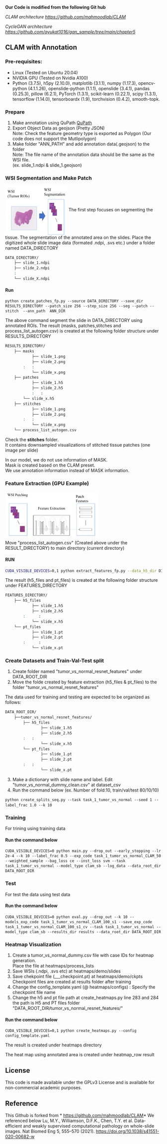 **Our Code is modified from the following Git hub**

*CLAM architecture https://github.com/mahmoodlab/CLAM*

*CycleGAN architecture https://github.com/ayukat1016/gan_sample/tree/main/chapter5*

## CLAM with Annotation 

### Pre-requisites:
* Linux (Tested on Ubuntu 20.04)
* NVIDIA GPU (Tested on Nvidia A100)
* Python (3.7.5), h5py (2.10.0), matplotlib (3.1.1), numpy (1.17.3), opencv-python (4.1.1.26), openslide-python (1.1.1), openslide (3.4.1), pandas (0.25.3), pillow (6.2.1), PyTorch (1.3.1), scikit-learn (0.22.1), scipy (1.3.1), tensorflow (1.14.0), tensorboardx (1.9), torchvision (0.4.2), smooth-topk.


### Prepare
1. Make annotation using QuPath [QuPath](https://qupath.github.io/)  
2. Export Object Data as geojson (Pretty JSON)  
   Note: Check the feature geometry type is exported as Polygon (Our code does not support the Mutlipolygon)
3. Make folder "ANN_PATH" and add annotation data(.geojson) to the folder  
   Note: The file name of the annotation data should be the same as the WSI file.  
         (ex. slide_1.ndpi & slide_1.geojson)


### WSI Segmentation and Make Patch 

<img src="Segmentation1.png" width="200px" align="center" />
The first step focuses on segmenting the tissue.  
The segmentation of the annotated area on the slides.  
Place the digitized whole slide image data (formated .ndpi, .svs etc.) under a folder named DATA_DIRECTORY

```bash
DATA_DIRECTORY/
	├── slide_1.ndpi
	├── slide_2.ndpi
	:	
	└── slide_X.ndpi
```

#### Run
``` shell
python create_patches_fp.py --source DATA_DIRECTORY --save_dir RESULTS_DIRECTORY --patch_size 256 --step_size 256 --seg --patch --stitch  --ann_path  ANN_DIR

```

The above command segment the slide in DATA_DIRECTORY using annotated ROIs.
The result (masks, patches,stitches and process_list_autogen.csv) is created at the following folder structure under RESULTS_DIRECTORY

```bash
RESULTS_DIRECTORY/
	├── masks
    		├── slide_1.png
    		├── slide_2.png
		:	:
    		└── slide_x.png
	├── patches
    		├── slide_1.h5
    		├── slide_2.h5
    		:	:
		└── slide_x.h5
	├── stitches
    		├── slide_1.png
    		├── slide_2.png
		:	:
    		└── slide_x.png
	└── process_list_autogen.csv

```

Check the **stitches** folder.   
It contains downsampled visualizations of stitched tissue patches (one image per slide)

In our model, we do not use information of MASK.  
Mask is created based on the CLAM preset.   
We use annotation information instead of MASK information.

### Feature Extraction (GPU Example)
<img src="featureextraction.png" width="300px" align="center" />

Move "process_list_autogen.csv" (Created above under the RESULT_DIRECTORY) to main directory (current directory)

#### RUN
```bash
CUDA_VISIBLE_DEVICES=0,1 python extract_features_fp.py --data_h5_dir DIR_TO_COORDS --data_slide_dir DATA_DIRECTORY --csv_path CSV_FILE_NAME --feat_dir FEATURES_DIRECTORY --batch_size 512 --slide_ext .ndpi
```

The result (h5_files and pt_files) is created at the following folder structure under FEATURES_DIRECTORY

```bash
FEATURES_DIRECTORY/
    ├── h5_files
            ├── slide_1.h5
            ├── slide_2.h5
	    :	   :
            └── slide_x.h5
    └── pt_files
            ├── slide_1.pt
            ├── slide_2.pt
	    :	   :
            └── slide_x.pt
```


### Create Datasets and Train-Val-Test split
1. Create folder named "tumor_vs_normal_resnet_features" under DATA_ROOT_DIR     
2. Move the folde created by feature extraction (h5_files & pt_files) to the folder "tumor_vs_normal_resnet_features"    

The data used for training and testing are expected to be organized as follows:
```bash
DATA_ROOT_DIR/
    ├──tumor_vs_normal_resnet_features/
        ├── h5_files
                ├── slide_1.h5
                ├── slide_2.h5
		:	:
                └── slide_x.h5
        └── pt_files
                ├── slide_1.pt
                ├── slide_2.pt
		:	:
                └── slide_x.pt
```

3. Make a dictionary with slide name and label. Edit "tumor_vs_normal_dummy_clean.csv" at dataset_csv    
4. Run the command below (ex. Number of fold:10, train/val/test 80/10/10)

``` shell
python create_splits_seq.py --task task_1_tumor_vs_normal --seed 1 --label_frac 1.0 --k 10 　
```

### Training
For trining using training data      
#### Run the command below
``` shell
CUDA_VISIBLE_DEVICES=0 python main.py --drop_out --early_stopping --lr 2e-4 --k 10 --label_frac 0.5 --exp_code task_1_tumor_vs_normal_CLAM_50 --weighted_sample --bag_loss ce --inst_loss svm --task task_1_tumor_vs_normal --model_type clam_sb --log_data --data_root_dir DATA_ROOT_DIR
```

### Test
For test the data using test data 
#### Run the command below
``` shell
CUDA_VISIBLE_DEVICES=0 python eval.py --drop_out --k 10 --models_exp_code task_1_tumor_vs_normal_CLAM_100_s1 --save_exp_code task_1_tumor_vs_normal_CLAM_100_s1_cv --task task_1_tumor_vs_normal --model_type clam_sb --results_dir results --data_root_dir DATA_ROOT_DIR
```

### Heatmap Visualization  
1. Create a tumor_vs_normal_dummy.csv file with case IDs for heatmap generation.   
   Place the file at heatmaps/process_lists
2. Save WSIs (.ndpi, .svs etc) at heatmaps/demo/slides    
3. Save chekpoint file (___checkpoint.pt) at heatmaps/demo/ckpts   
   Checkpoint files are created at results folder after training   
4. Change the config_template.yaml (@ heatmaps/configs) : Specify the checkpoint file name
5. Change the h5 and pt file path at create_heatmaps.py line 283 and 284    
   the path is H5 and PT files folder "DATA_ROOT_DIR/tumor_vs_normal_resnet_features/"

#### Run the command below
``` shell
CUDA_VISIBLE_DEVICES=0,1 python create_heatmaps.py --config config_template.yaml
```
The result is created under heatmaps directory

The heat map using annotated area is created under heatmap_row result


## License
This code is made available under the GPLv3 License and is available for non-commercial academic purposes.

## Reference
This Github is forked from  * https://github.com/mahmoodlab/CLAM*
We referenced below
Lu, M.Y., Williamson, D.F.K., Chen, T.Y. et al. Data-efficient and weakly supervised computational pathology on whole-slide images. Nat Biomed Eng 5, 555–570 (2021). https://doi.org/10.1038/s41551-020-00682-w
